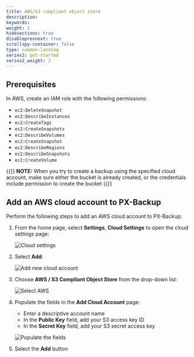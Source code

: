 ```yaml
---
title: AWS/S3 compliant object store
description:
keywords:
weight: 1
hidesections: true
disableprevnext: true
scrollspy-container: false
type: common-landing
series2: get-started
series2_weight: 2
---
```


## Prerequisites

In AWS, create an IAM role with the following permissions:

* `ec2:DeleteSnapshot`
* `ec2:DescribeInstances`
* `ec2:CreateTags`
* `ec2:CreateSnapshots`
* `ec2:DescribeVolumes`
* `ec2:CreateSnapshot`
* `ec2:DescribeRegions`
* `ec2:DescribeSnapshots`
* `ec2:CreateVolume`

<!-- Should we move the following note to the "Create and restore backups" section? --->

{{<info>}}
**NOTE:** When you try to create a backup using the specified cloud account, make sure either the bucket is already created, or the credentials include permission to create the bucket
{{</info>}}

## Add an AWS cloud account to PX-Backup

Perform the following steps to add an AWS cloud account to PX-Backup:

1. From the home page, select **Settings**, **Cloud Settings** to open the cloud settings page:

    ![Cloud settings](/img/cloud-settings.png)

2. Select **Add**:

    ![Add new cloud account](/img/add-new-cloud-account.png)

3. Choose **AWS / S3 Compliant Object Store** from the drop-down list:

    ![Select AWS](/img/choose-aws-s3-compliant-object-store.png)

4. Populate the fields in the **Add Cloud Account** page:

    * Enter a descriptive account name
    * In the **Public Key** field, add your S3 access key ID
    * In the **Secret Key** field, add your S3 secret access key

    ![Populate the fields](/img/aws-credential.png)

5. Select the **Add** button